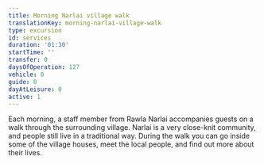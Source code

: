 ```yaml
---
title: Morning Narlai village walk
translationKey: morning-narlai-village-walk
type: excursion
id: services
duration: '01:30'
startTime: ''
transfer: 0
daysOfOperation: 127
vehicle: 0
guide: 0
dayAtLeisure: 0
active: 1
---
```

Each morning, a staff member from Rawla Narlai accompanies guests on a walk through the surrounding village. Narlai is a very close-knit community, and people still live in a traditional way. During the walk you can go inside some of the village houses, meet the local people, and find out more about their lives.